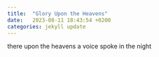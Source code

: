 ```yaml
---
title:  "Glory Upon the Heavens"
date:   2023-08-11 18:43:54 +0200
categories: jekyll update
---
```


there upon the heavens a voice spoke in the night
